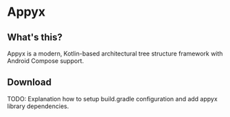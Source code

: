 # Appyx

## What's this?

Appyx is a modern, Kotlin-based architectural tree structure framework with Android Compose support.

## Download

TODO: Explanation how to setup build.gradle configuration and add appyx library dependencies.